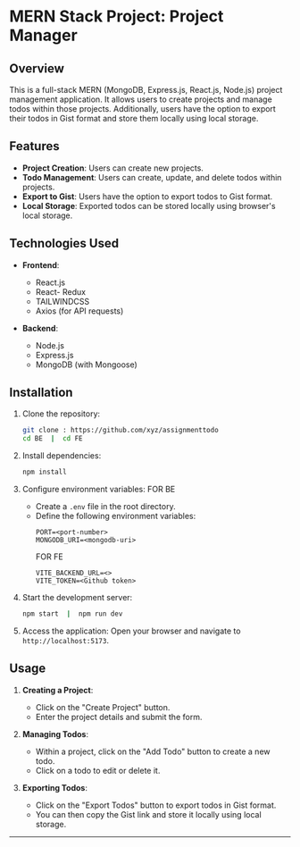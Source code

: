 # MERN Stack Project: Project Manager

## Overview

This is a full-stack MERN (MongoDB, Express.js, React.js, Node.js) project management application. It allows users to create projects and manage todos within those projects. Additionally, users have the option to export their todos in Gist format and store them locally using local storage.

## Features

- **Project Creation**: Users can create new projects.
- **Todo Management**: Users can create, update, and delete todos within projects.
- **Export to Gist**: Users have the option to export todos to Gist format.
- **Local Storage**: Exported todos can be stored locally using browser's local storage.

## Technologies Used

- **Frontend**:
  - React.js
  - React- Redux
  - TAILWINDCSS
  - Axios (for API requests)
  
- **Backend**:
  - Node.js
  - Express.js
  - MongoDB (with Mongoose)

## Installation

1. Clone the repository:
   ```bash
   git clone : https://github.com/xyz/assignmenttodo
   cd BE  |  cd FE
   ```

2. Install dependencies:
   ```bash
   npm install
   ```

3. Configure environment variables:
    FOR BE
   - Create a `.env` file in the root directory.
   - Define the following environment variables:
     ```
     PORT=<port-number>
     MONGODB_URI=<mongodb-uri>
     ```
     FOR FE
     ```
     VITE_BACKEND_URL=<>
     VITE_TOKEN=<Github token>
     ```
5. Start the development server:
   ```bash
   npm start  |  npm run dev
   ```

6. Access the application:
   Open your browser and navigate to `http://localhost:5173`.

## Usage

1. **Creating a Project**:
   - Click on the "Create Project" button.
   - Enter the project details and submit the form.

2. **Managing Todos**:
   - Within a project, click on the "Add Todo" button to create a new todo.
   - Click on a todo to edit or delete it.

3. **Exporting Todos**:
   - Click on the "Export Todos" button to export todos in Gist format.
   - You can then copy the Gist link and store it locally using local storage.

---
